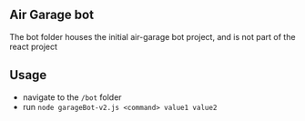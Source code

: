 ## Air Garage bot
The bot folder houses the initial air-garage bot project, and is not part of the react project

## Usage
- navigate to the `/bot` folder
- run `node garageBot-v2.js <command> value1 value2`